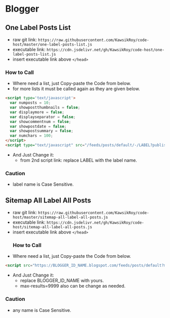 # Blogger
## One Label Posts List
  - raw git link: ``` https://raw.githubusercontent.com/KawsikRoy/code-host/master/one-label-posts-list.js ```
  - executable link: ``` https://cdn.jsdelivr.net/gh/KawsikRoy/code-host/one-label-posts-list.js ```
  - insert executable link above ```</head>```
  ### How to Call
  - Where need a list, just Copy-paste the Code from below.
  - for more lists it must be called again as they are given below.
```html
<script type='text/javascript'>
  var numposts = 10;
  var showpostthumbnails = false;
  var displaymore = false;
  var displayseparator = false;
  var showcommentnum = false;
  var showpostdate = false;
  var showpostsummary = false;
  var numchars = 100;
</script>
<script type="text/javascript" src="/feeds/posts/default/-/LABEL?published&alt=json-in-script&callback=labelthumbs"></script>
```
  - And Just Change it:
    - from 2nd script link: replace LABEL with the label name.
  ### Caution
  - label name is Case Sensitive.
## Sitemap All Label All Posts
  - raw git link: ``` https://raw.githubusercontent.com/KawsikRoy/code-host/master/sitemap-all-label-all-posts.js ```
  - executable link: ``` https://cdn.jsdelivr.net/gh/KawsikRoy/code-host/sitemap-all-label-all-posts.js ```
  - insert executable link above ```</head>```
    ### How to Call
  - Where need a list, just Copy-paste the Code from below.
```html
<script src="https://BLOGGER_ID_NAME.blogspot.com/feeds/posts/default?max-results=9999&amp;alt=json-in-script&amp;callback=loadtoc"></script>
```
  - And Just Change it:
    - replace BLOGGER_ID_NAME with yours.
    - max-results=9999 also can be change as needed.
  ### Caution
  - any name is Case Sensitive.
